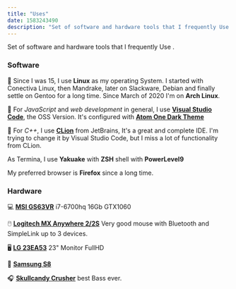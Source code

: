 ```yaml
---
title: "Uses"
date: 1583243490
description: "Set of software and hardware tools that I frequently Use "
---
```


Set of software and hardware tools that I frequently Use .

### Software

🐧 Since I was 15, I use **Linux** as my operating System. I started with Conectiva Linux, then Mandrake, later on Slackware, Debian and finally settle on Gentoo for a long time. Since March of 2020 I'm on **Arch Linux**.

📝 For *JavaScript* and *web development* in general, I use [**Visual Studio Code**](https://code.visualstudio.com/), the OSS Version. It's configured with [**Atom One Dark Theme**](https://marketplace.visualstudio.com/items?itemName=akamud.vscode-theme-onedark)

📝 For *C++*, I use [**CLion**](https://www.jetbrains.com/es-es/clion/) from JetBrains, It's a great and complete IDE. I'm trying to change it by Visual Studio Code, but I miss a lot of functionality from CLion.

As Termina, I use **Yakuake** with **ZSH** shell with **PowerLevel9**

My preferred browser is **Firefox** since a long time.


### Hardware

💻 [**MSI GS63VR**](https://es.msi.com/Laptop/GS63VR-6RF-Stealth-Pro) i7-6700hq 16Gb GTX1060 

🖱️ [**Logitech MX Anywhere 2/2S**](https://www.logitech.com/es-ar/product/mx-anywhere-2s-flow) Very good mouse with Bluetooth and SimpleLink up to 3 devices.

🖥️ [**LG 23EA53**](https://www.lg.com/us/monitors/lg-23EA53V-P-led-monitor)  23" Monitor FullHD

📱 [**Samsung S8**](https://www.samsung.com/ar/smartphones/galaxy-s8/)

🎧 [**Skullcandy Crusher**](https://www.skullcandy.com/shop/headphones/bluetooth-headphones/crusher-wireless) best Bass ever.
